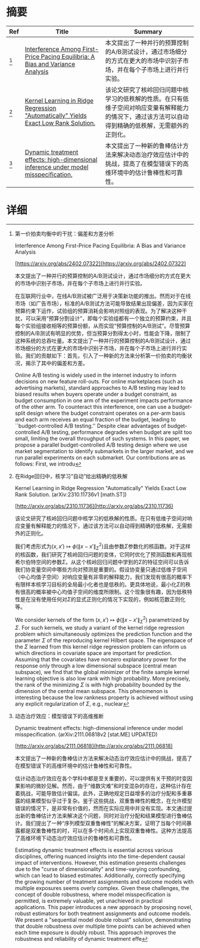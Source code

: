 # 摘要

| Ref | Title | Summary |
| --- | --- | --- |
| [^1] | [Interference Among First-Price Pacing Equilibria: A Bias and Variance Analysis](https://arxiv.org/abs/2402.07322) | 本文提出了一种并行的预算控制的A/B测试设计，通过市场细分的方式在更大的市场中识别子市场，并在每个子市场上进行并行实验。 |
| [^2] | [Kernel Learning in Ridge Regression "Automatically" Yields Exact Low Rank Solution.](http://arxiv.org/abs/2310.11736) | 该论文研究了核岭回归问题中核学习的低秩解的性质。在只有低维子空间对响应变量有解释能力的情况下，通过该方法可以自动得到精确的低秩解，无需额外的正则化。 |
| [^3] | [Dynamic treatment effects: high-dimensional inference under model misspecification.](http://arxiv.org/abs/2111.06818) | 本文提出了一种新的鲁棒估计方法来解决动态治疗效应估计中的挑战，提高了在模型错误下的高维环境中的估计鲁棒性和可靠性。 |

# 详细

[^1]: 第一价拍卖均衡中的干扰：偏差和方差分析

    Interference Among First-Price Pacing Equilibria: A Bias and Variance Analysis

    [https://arxiv.org/abs/2402.07322](https://arxiv.org/abs/2402.07322)

    本文提出了一种并行的预算控制的A/B测试设计，通过市场细分的方式在更大的市场中识别子市场，并在每个子市场上进行并行实验。

    

    在互联网行业中，在线A/B测试被广泛用于决策新功能的推出。然而对于在线市场（如广告市场），标准的A/B测试方法可能导致结果出现偏差，因为买家在预算约束下运作，试验组的预算消耗会影响对照组的表现。为了解决这种干扰，可以采用“预算分割设计”，即每个实验组都有一个独立的预算约束，并且每个实验组接收相等的预算份额，从而实现“预算控制的A/B测试”。尽管预算控制的A/B测试有明显的优势，但当预算分割得太小时，性能会下降，限制了这种系统的总吞吐量。本文提出了一种并行的预算控制的A/B测试设计，通过市场细分的方式在更大的市场中识别子市场，并在每个子市场上进行并行实验。我们的贡献如下：首先，引入了一种新的方法来分析第一价拍卖的均衡状况，揭示了其中的偏差和方差。

    Online A/B testing is widely used in the internet industry to inform decisions on new feature roll-outs. For online marketplaces (such as advertising markets), standard approaches to A/B testing may lead to biased results when buyers operate under a budget constraint, as budget consumption in one arm of the experiment impacts performance of the other arm. To counteract this interference, one can use a budget-split design where the budget constraint operates on a per-arm basis and each arm receives an equal fraction of the budget, leading to ``budget-controlled A/B testing.'' Despite clear advantages of budget-controlled A/B testing, performance degrades when budget are split too small, limiting the overall throughput of such systems. In this paper, we propose a parallel budget-controlled A/B testing design where we use market segmentation to identify submarkets in the larger market, and we run parallel experiments on each submarket.   Our contributions are as follows: First, we introdu
    
[^2]: 在Ridge回归中，核学习“自动”给出精确的低秩解

    Kernel Learning in Ridge Regression "Automatically" Yields Exact Low Rank Solution. (arXiv:2310.11736v1 [math.ST])

    [http://arxiv.org/abs/2310.11736](http://arxiv.org/abs/2310.11736)

    该论文研究了核岭回归问题中核学习的低秩解的性质。在只有低维子空间对响应变量有解释能力的情况下，通过该方法可以自动得到精确的低秩解，无需额外的正则化。

    

    我们考虑形式为$(x,x') \mapsto \phi(\|x-x'\|^2_\Sigma)$且由参数$\Sigma$参数化的核函数。对于这样的核函数，我们研究了核岭回归问题的变体，它同时优化了预测函数和再现核希尔伯特空间的参数$\Sigma$。从这个核岭回归问题中学到的$\Sigma$的特征空间可以告诉我们协变量空间中哪些方向对预测是重要的。假设协变量只通过低维子空间（中心均值子空间）对响应变量有非零的解释能力，我们发现有很高的概率下有限样本核学习目标的全局最小化者也是低秩的。更具体地说，最小化$\Sigma$的秩有很高的概率被中心均值子空间的维度所限制。这个现象很有趣，因为低秩特性是在没有使用任何对$\Sigma$的显式正则化的情况下实现的，例如核范数正则化等。

    We consider kernels of the form $(x,x') \mapsto \phi(\|x-x'\|^2_\Sigma)$ parametrized by $\Sigma$. For such kernels, we study a variant of the kernel ridge regression problem which simultaneously optimizes the prediction function and the parameter $\Sigma$ of the reproducing kernel Hilbert space. The eigenspace of the $\Sigma$ learned from this kernel ridge regression problem can inform us which directions in covariate space are important for prediction.  Assuming that the covariates have nonzero explanatory power for the response only through a low dimensional subspace (central mean subspace), we find that the global minimizer of the finite sample kernel learning objective is also low rank with high probability. More precisely, the rank of the minimizing $\Sigma$ is with high probability bounded by the dimension of the central mean subspace. This phenomenon is interesting because the low rankness property is achieved without using any explicit regularization of $\Sigma$, e.g., nuclear
    
[^3]: 动态治疗效应：模型错误下的高维推断

    Dynamic treatment effects: high-dimensional inference under model misspecification. (arXiv:2111.06818v2 [stat.ME] UPDATED)

    [http://arxiv.org/abs/2111.06818](http://arxiv.org/abs/2111.06818)

    本文提出了一种新的鲁棒估计方法来解决动态治疗效应估计中的挑战，提高了在模型错误下的高维环境中的估计鲁棒性和可靠性。

    

    估计动态治疗效应在各个学科中都是至关重要的，可以提供有关干预的时变因果影响的微妙见解。然而，由于“维数灾难”和时变混杂的存在，这种估计存在着挑战，可能导致估计偏误。此外，正确地规定日益增多的治疗分配和多重暴露的结果模型似乎过于复杂。鉴于这些挑战，双重鲁棒性的概念，在允许模型错误的情况下，是非常有价值的，然而在实际应用中并没有实现。本文通过提出新的鲁棒估计方法来解决这个问题，同时对治疗分配和结果模型进行鲁棒估计。我们提出了一种“序列模型双重鲁棒性”的解决方案，证明了当每个时间暴露都是双重鲁棒性的时，可以在多个时间点上实现双重鲁棒性。这种方法提高了高维环境下动态治疗效应估计的鲁棒性和可靠性。

    Estimating dynamic treatment effects is essential across various disciplines, offering nuanced insights into the time-dependent causal impact of interventions. However, this estimation presents challenges due to the "curse of dimensionality" and time-varying confounding, which can lead to biased estimates. Additionally, correctly specifying the growing number of treatment assignments and outcome models with multiple exposures seems overly complex. Given these challenges, the concept of double robustness, where model misspecification is permitted, is extremely valuable, yet unachieved in practical applications. This paper introduces a new approach by proposing novel, robust estimators for both treatment assignments and outcome models. We present a "sequential model double robust" solution, demonstrating that double robustness over multiple time points can be achieved when each time exposure is doubly robust. This approach improves the robustness and reliability of dynamic treatment effe
    

